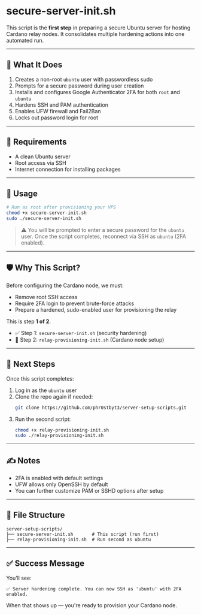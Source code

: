 # secure-server-init.sh

This script is the **first step** in preparing a secure Ubuntu server for hosting Cardano relay nodes. It consolidates multiple hardening actions into one automated run.

---

## 🔐 What It Does

1. Creates a non-root `ubuntu` user with passwordless sudo
2. Prompts for a secure password during user creation
3. Installs and configures Google Authenticator 2FA for both `root` and `ubuntu`
4. Hardens SSH and PAM authentication
5. Enables UFW firewall and Fail2Ban
6. Locks out password login for root

---

## 🧰 Requirements
- A clean Ubuntu server
- Root access via SSH
- Internet connection for installing packages

---

## 🚀 Usage

```bash
# Run as root after provisioning your VPS
chmod +x secure-server-init.sh
sudo ./secure-server-init.sh
```

> ⚠️ You will be prompted to enter a secure password for the `ubuntu` user.
> Once the script completes, reconnect via SSH as `ubuntu` (2FA enabled).

---

## 🛡️ Why This Script?

Before configuring the Cardano node, we must:
- Remove root SSH access
- Require 2FA login to prevent brute-force attacks
- Prepare a hardened, sudo-enabled user for provisioning the relay

This is step **1 of 2**.

- ✅ Step 1: `secure-server-init.sh` (security hardening)
- 🧱 Step 2: `relay-provisioning-init.sh` (Cardano node setup)

---

## 🔄 Next Steps

Once this script completes:

1. Log in as the `ubuntu` user
2. Clone the repo again if needed:
   ```bash
   git clone https://github.com/phr0stbyt3/server-setup-scripts.git
   ```
3. Run the second script:
   ```bash
   chmod +x relay-provisioning-init.sh
   sudo ./relay-provisioning-init.sh
   ```

---

## ✍️ Notes
- 2FA is enabled with default settings
- UFW allows only OpenSSH by default
- You can further customize PAM or SSHD options after setup

---

## 📂 File Structure

```
server-setup-scripts/
├── secure-server-init.sh       # This script (run first)
├── relay-provisioning-init.sh  # Run second as ubuntu
```

---

## ✅ Success Message

You’ll see:
```
✅ Server hardening complete. You can now SSH as 'ubuntu' with 2FA enabled.
```

When that shows up — you're ready to provision your Cardano node.
